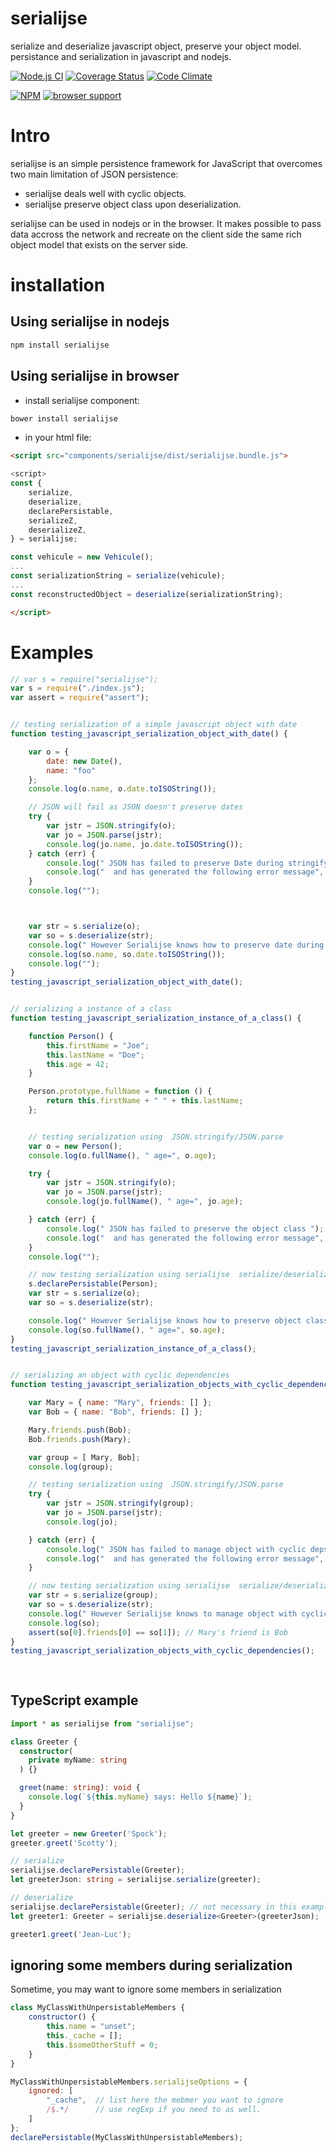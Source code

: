 serialijse
==========

serialize and deserialize javascript object, preserve your object model. persistance and serialization in javascript and nodejs.


[![Node.js CI](https://github.com/erossignon/serialijse/actions/workflows/node.js.yml/badge.svg)](https://github.com/erossignon/serialijse/actions/workflows/node.js.yml)
[![Coverage Status](https://img.shields.io/coveralls/erossignon/serialijse.svg)](https://coveralls.io/r/erossignon/serialijse)
[![Code Climate](https://codeclimate.com/github/erossignon/serialijse.png)](https://codeclimate.com/github/erossignon/serialijse)

[![NPM](https://nodei.co/npm/serialijse.png)](https://nodei.co/npm/serialijse/)
[![browser support](https://ci.testling.com/erossignon/serialijse.png)](https://ci.testling.com/erossignon/serialijse)


Intro
=====

serialijse is an simple persistence framework for JavaScript that overcomes two main limitation of JSON persistence:

- serialijse deals well with cyclic objects.
- serialijse preserve object class upon deserialization.
  
serialijse can be used in nodejs or in the browser. It makes possible to pass data accross the network
and recreate on the client side the same rich object model that exists on the server side.
 
installation
============

Using serialijse in nodejs
--------------------------

````sh
npm install serialijse
````


Using serialijse in browser
----------------------------

* install serialijse component: 
````sh
bower install serialijse
````

* in your html file: 
```html
<script src="components/serialijse/dist/serialijse.bundle.js">

<script>
const {
    serialize,
    deserialize,
    declarePersistable,
    serializeZ,
    deserializeZ,
} = serialijse;

const vehicule = new Vehicule();
...
const serializationString = serialize(vehicule);
...
const reconstructedObject = deserialize(serializationString);

</script>
```
Examples
========


```javascript   
// var s = require("serialijse");
var s = require("./index.js");
var assert = require("assert");


// testing serialization of a simple javascript object with date
function testing_javascript_serialization_object_with_date() {

    var o = {
        date: new Date(),
        name: "foo"
    };
    console.log(o.name, o.date.toISOString());

    // JSON will fail as JSON doesn't preserve dates
    try {
        var jstr = JSON.stringify(o);
        var jo = JSON.parse(jstr);
        console.log(jo.name, jo.date.toISOString());
    } catch (err) {
        console.log(" JSON has failed to preserve Date during stringify/parse ");
        console.log("  and has generated the following error message", err.message);
    }
    console.log("");



    var str = s.serialize(o);
    var so = s.deserialize(str);
    console.log(" However Serialijse knows how to preserve date during serialization/deserialization :");
    console.log(so.name, so.date.toISOString());
    console.log("");
}
testing_javascript_serialization_object_with_date();


// serializing a instance of a class
function testing_javascript_serialization_instance_of_a_class() {

    function Person() {
        this.firstName = "Joe";
        this.lastName = "Doe";
        this.age = 42;
    }

    Person.prototype.fullName = function () {
        return this.firstName + " " + this.lastName;
    };


    // testing serialization using  JSON.stringify/JSON.parse
    var o = new Person();
    console.log(o.fullName(), " age=", o.age);

    try {
        var jstr = JSON.stringify(o);
        var jo = JSON.parse(jstr);
        console.log(jo.fullName(), " age=", jo.age);

    } catch (err) {
        console.log(" JSON has failed to preserve the object class ");
        console.log("  and has generated the following error message", err.message);
    }
    console.log("");

    // now testing serialization using serialijse  serialize/deserialize
    s.declarePersistable(Person);
    var str = s.serialize(o);
    var so = s.deserialize(str);

    console.log(" However Serialijse knows how to preserve object classes serialization/deserialization :");
    console.log(so.fullName(), " age=", so.age);
}
testing_javascript_serialization_instance_of_a_class();


// serializing an object with cyclic dependencies
function testing_javascript_serialization_objects_with_cyclic_dependencies() {

    var Mary = { name: "Mary", friends: [] };
    var Bob = { name: "Bob", friends: [] };

    Mary.friends.push(Bob);
    Bob.friends.push(Mary);

    var group = [ Mary, Bob];
    console.log(group);

    // testing serialization using  JSON.stringify/JSON.parse
    try {
        var jstr = JSON.stringify(group);
        var jo = JSON.parse(jstr);
        console.log(jo);

    } catch (err) {
        console.log(" JSON has failed to manage object with cyclic deps");
        console.log("  and has generated the following error message", err.message);
    }

    // now testing serialization using serialijse  serialize/deserialize
    var str = s.serialize(group);
    var so = s.deserialize(str);
    console.log(" However Serialijse knows to manage object with cyclic deps !");
    console.log(so);
    assert(so[0].friends[0] == so[1]); // Mary's friend is Bob
}
testing_javascript_serialization_objects_with_cyclic_dependencies();
   
   
```

TypeScript example
------------------

```TypeScript   
import * as serialijse from "serialijse";

class Greeter {
  constructor(
    private myName: string
  ) {}

  greet(name: string): void {
    console.log(`${this.myName} says: Hello ${name}`);
  }
}

let greeter = new Greeter('Spock');
greeter.greet('Scotty');

// serialize
serialijse.declarePersistable(Greeter);
let greeterJson: string = serialijse.serialize(greeter);

// deserialize
serialijse.declarePersistable(Greeter); // not necessary in this example, but needed if deserializing in a new js context
let greeter1: Greeter = serialijse.deserialize<Greeter>(greeterJson);

greeter1.greet('Jean-Luc');
```


## ignoring some members during serialization

Sometime, you may want to ignore some members in serialization
```javascript
class MyClassWithUnpersistableMembers {
    constructor() {
        this.name = "unset";
        this._cache = [];
        this.$someOtherStuff = 0;
    }
}

MyClassWithUnpersistableMembers.serialijseOptions = {
    ignored: [
        "_cache",  // list here the mebmer you want to ignore
        /$.*/      // use regExp if you need to as well.
    ]
};
declarePersistable(MyClassWithUnpersistableMembers);
```
